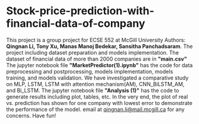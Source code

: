 # Stock-price-prediction-with-financial-data-of-company
This project is a group project for ECSE 552 at McGill University
Authors: 
  **Qingnan Li,
  Tony Xu,
  Manas Manoj Bedekar,
  Sansitha Panchadsaram**.
The project including dataset preparation and models implementation. The dataset of financial data of more than 2000 companies are in **"main.csv"**
The jupyter notebook file **"MarketPredictor(1).ipynb"** has the code for data preprocessing and postprocessing, models implementation, models training, and models validation. We have investigated a comparative study on MLP, LSTM, LSTM with attention mechanism(AM), CNN_BiLSTM_AM, and Bi_LSTM.
The jupyter notebook file **"Analysis (1)"** has the code to generate results including plot, tables, etc. In the very end, the plot of real vs. prediction has shown for one company with lowest error to demonstrate the performance of the model.
email at qingnan.li@mail.mcgill.ca for any concerns.
Have fun!
